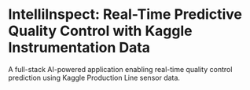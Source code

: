 # IntelliInspect: Real-Time Predictive Quality Control with Kaggle Instrumentation Data
 A full-stack AI-powered application enabling real-time quality control prediction using Kaggle Production Line sensor data.
